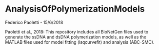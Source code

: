 # AnalysisOfPolymerizationModels

Federico Paoletti - 15/6/2018

Paoletti et al., 2018: This repository includes all BioNetGen files used to generate the ssDNA and dsDNA polymerization models, as well as the MATLAB files used for model fitting (lsqcurvefit) and analysis (ABC-SMC). 
